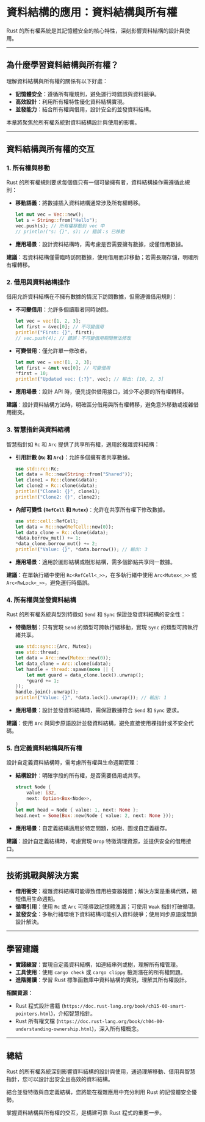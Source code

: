 # 資料結構的應用：資料結構與所有權

Rust 的所有權系統是其記憶體安全的核心特性，深刻影響資料結構的設計與使用。

---

## 為什麼學習資料結構與所有權？

理解資料結構與所有權的關係有以下好處：

- **記憶體安全**：遵循所有權規則，避免運行時錯誤與資料競爭。
- **高效設計**：利用所有權特性優化資料結構實現。
- **並發能力**：結合所有權與借用，設計安全的並發資料結構。

本章將聚焦於所有權系統對資料結構設計與使用的影響。

---

## 資料結構與所有權的交互

### 1. 所有權與移動

Rust 的所有權規則要求每個值只有一個可變擁有者，資料結構操作需遵循此規則：

- **移動語義**：將數據插入資料結構通常涉及所有權轉移。
  ```rust
  let mut vec = Vec::new();
  let s = String::from("Hello");
  vec.push(s); // 所有權移動到 vec 中
  // println!("s: {}", s); // 錯誤：s 已移動
  ```
- **應用場景**：設計資料結構時，需考慮是否需要擁有數據，或僅借用數據。

**建議**：若資料結構僅需臨時訪問數據，使用借用而非移動；若需長期存儲，明確所有權轉移。

### 2. 借用與資料結構操作

借用允許資料結構在不擁有數據的情況下訪問數據，但需遵循借用規則：

- **不可變借用**：允許多個讀取者同時訪問。
  ```rust
  let vec = vec![1, 2, 3];
  let first = &vec[0]; // 不可變借用
  println!("First: {}", first);
  // vec.push(4); // 錯誤：不可變借用期間無法修改
  ```
- **可變借用**：僅允許單一修改者。
  ```rust
  let mut vec = vec![1, 2, 3];
  let first = &mut vec[0]; // 可變借用
  *first = 10;
  println!("Updated vec: {:?}", vec); // 輸出: [10, 2, 3]
  ```
- **應用場景**：設計 API 時，優先提供借用接口，減少不必要的所有權轉移。

**建議**：設計資料結構方法時，明確區分借用與所有權轉移，避免意外移動或複雜借用衝突。

### 3. 智慧指針與資料結構

智慧指針如 `Rc` 和 `Arc` 提供了共享所有權，適用於複雜資料結構：

- **引用計數 (`Rc` 和 `Arc`)**：允許多個擁有者共享數據。
  ```rust
  use std::rc::Rc;
  let data = Rc::new(String::from("Shared"));
  let clone1 = Rc::clone(&data);
  let clone2 = Rc::clone(&data);
  println!("Clone1: {}", clone1);
  println!("Clone2: {}", clone2);
  ```
- **內部可變性 (`RefCell` 和 `Mutex`)**：允許在共享所有權下修改數據。
  ```rust
  use std::cell::RefCell;
  let data = Rc::new(RefCell::new(0));
  let data_clone = Rc::clone(&data);
  *data.borrow_mut() += 1;
  *data_clone.borrow_mut() += 2;
  println!("Value: {}", *data.borrow()); // 輸出: 3
  ```
- **應用場景**：適用於圖形結構或樹形結構，需多個節點共享同一數據。

**建議**：在單執行緒中使用 `Rc<RefCell<_>>`，在多執行緒中使用 `Arc<Mutex<_>>` 或 `Arc<RwLock<_>>`，避免運行時錯誤。

### 4. 所有權與並發資料結構

Rust 的所有權系統與型別特徵如 `Send` 和 `Sync` 保證並發資料結構的安全性：

- **特徵限制**：只有實現 `Send` 的類型可跨執行緒移動，實現 `Sync` 的類型可跨執行緒共享。
  ```rust
  use std::sync::{Arc, Mutex};
  use std::thread;
  let data = Arc::new(Mutex::new(0));
  let data_clone = Arc::clone(&data);
  let handle = thread::spawn(move || {
      let mut guard = data_clone.lock().unwrap();
      *guard += 1;
  });
  handle.join().unwrap();
  println!("Value: {}", *data.lock().unwrap()); // 輸出: 1
  ```
- **應用場景**：設計並發資料結構時，需保證數據符合 `Send` 和 `Sync` 要求。

**建議**：使用 `Arc` 與同步原語設計並發資料結構，避免直接使用裸指針或不安全代碼。

### 5. 自定義資料結構與所有權

設計自定義資料結構時，需考慮所有權與生命週期管理：

- **結構設計**：明確字段的所有權，是否需要借用或共享。
  ```rust
  struct Node {
      value: i32,
      next: Option<Box<Node>>,
  }
  let mut head = Node { value: 1, next: None };
  head.next = Some(Box::new(Node { value: 2, next: None }));
  ```
- **應用場景**：自定義結構適用於特定問題，如樹、圖或自定義緩存。

**建議**：設計自定義結構時，考慮實現 `Drop` 特徵清理資源，並提供安全的借用接口。

---

## 技術挑戰與解決方案

- **借用衝突**：複雜資料結構可能導致借用檢查器報錯；解決方案是重構代碼，縮短借用生命週期。
- **循環引用**：使用 `Rc` 或 `Arc` 可能導致記憶體洩漏；可使用 `Weak` 指針打破循環。
- **並發安全**：多執行緒環境下資料結構可能引入資料競爭；使用同步原語或無鎖設計解決。

---

## 學習建議

- **實踐練習**：實現自定義資料結構，如連結串列或樹，理解所有權管理。
- **工具使用**：使用 `cargo check` 或 `cargo clippy` 檢測潛在的所有權問題。
- **進階閱讀**：學習 Rust 標準函數庫中資料結構的實現，理解其所有權設計。

**相關資源**：

- Rust 程式設計書籍 (`https://doc.rust-lang.org/book/ch15-00-smart-pointers.html`)，介紹智慧指針。
- Rust 所有權文檔 (`https://doc.rust-lang.org/book/ch04-00-understanding-ownership.html`)，深入所有權概念。

---

## 總結

Rust 的所有權系統深刻影響資料結構的設計與使用，通過理解移動、借用與智慧指針，您可以設計出安全且高效的資料結構。

結合並發特徵與自定義結構，您將能在複雜應用中充分利用 Rust 的記憶體安全優勢。

掌握資料結構與所有權的交互，是構建可靠 Rust 程式的重要一步。
